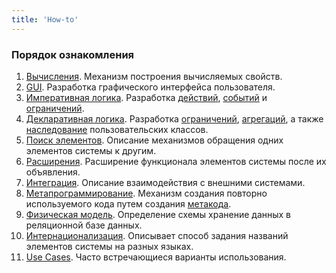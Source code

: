```yaml
---
title: 'How-to'
---
```


### Порядок ознакомления

1.  [Вычисления](How-to_Computations.md). Механизм построения вычисляемых свойств.
2.  [GUI](How-to_GUI.md). Разработка графического интерфейса пользователя.
3.  [Императивная логика](How-to_Imperative_logic.md). Разработка [действий](Actions.md), [событий](Events.md) и [ограничений](Constraints.md).
4.  [Декларативная логика](How-to_Declarative_logic.md). Разработка [ограничений](Constraints.md), [агрегаций](Aggregations.md), а также [наследование](User_classes.md#inheritance) пользовательских классов.
5.  [Поиск элементов](How-to_Searching_for_elements.md). Описание механизмов обращения одних элементов системы к другим.
6.  [Расширения](Extensions.md). Расширение функционала элементов системы после их объявления.
7.  [Интеграция](How-to_Integration.md). Описание взаимодействия с внешними системами.
8.  [Метапрограммирование](How-to_Metaprogramming.md). Механизм создания повторно используемого кода путем создания [метакода](Metaprogramming.md).
9.  [Физическая модель](How-to_Physical_model.md). Определение схемы хранение данных в реляционной базе данных.
10. [Интернационализация](How-to_Internationalization.md). Описывает способ задания названий элементов системы на разных языках.
11. [Use Cases](How-to_Use_Cases.md). Часто встречающиеся варианты использования.

  
